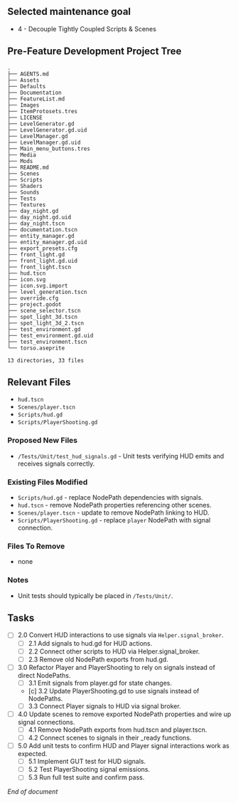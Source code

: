 ## Selected maintenance goal
- 4 - Decouple Tightly Coupled Scripts & Scenes

## Pre-Feature Development Project Tree
```
.
├── AGENTS.md
├── Assets
├── Defaults
├── Documentation
├── FeatureList.md
├── Images
├── ItemProtosets.tres
├── LICENSE
├── LevelGenerator.gd
├── LevelGenerator.gd.uid
├── LevelManager.gd
├── LevelManager.gd.uid
├── Main_menu_buttons.tres
├── Media
├── Mods
├── README.md
├── Scenes
├── Scripts
├── Shaders
├── Sounds
├── Tests
├── Textures
├── day_night.gd
├── day_night.gd.uid
├── day_night.tscn
├── documentation.tscn
├── entity_manager.gd
├── entity_manager.gd.uid
├── export_presets.cfg
├── front_light.gd
├── front_light.gd.uid
├── front_light.tscn
├── hud.tscn
├── icon.svg
├── icon.svg.import
├── level_generation.tscn
├── override.cfg
├── project.godot
├── scene_selector.tscn
├── spot_light_3d.tscn
├── spot_light_3d_2.tscn
├── test_environment.gd
├── test_environment.gd.uid
├── test_environment.tscn
└── torso.aseprite

13 directories, 33 files
```

## Relevant Files
- `hud.tscn`
- `Scenes/player.tscn`
- `Scripts/hud.gd`
- `Scripts/PlayerShooting.gd`

### Proposed New Files
- `/Tests/Unit/test_hud_signals.gd` - Unit tests verifying HUD emits and receives signals correctly.

### Existing Files Modified
- `Scripts/hud.gd` - replace NodePath dependencies with signals.
- `hud.tscn` - remove NodePath properties referencing other scenes.
- `Scenes/player.tscn` - update to remove NodePath linking to HUD.
- `Scripts/PlayerShooting.gd` - replace `player` NodePath with signal connection.

### Files To Remove
- none

### Notes
- Unit tests should typically be placed in `/Tests/Unit/`.

## Tasks
- [ ] 2.0 Convert HUD interactions to use signals via `Helper.signal_broker`.
  - [ ] 2.1 Add signals to hud.gd for HUD actions.
  - [ ] 2.2 Connect other scripts to HUD via Helper.signal_broker.
  - [ ] 2.3 Remove old NodePath exports from hud.gd.
- [ ] 3.0 Refactor Player and PlayerShooting to rely on signals instead of direct NodePaths.
  - [ ] 3.1 Emit signals from player.gd for state changes.
  - [c] 3.2 Update PlayerShooting.gd to use signals instead of NodePaths.
  - [ ] 3.3 Connect Player signals to HUD via signal broker.
- [ ] 4.0 Update scenes to remove exported NodePath properties and wire up signal connections.
  - [ ] 4.1 Remove NodePath exports from hud.tscn and player.tscn.
  - [ ] 4.2 Connect scenes to signals in their _ready functions.
- [ ] 5.0 Add unit tests to confirm HUD and Player signal interactions work as expected.
  - [ ] 5.1 Implement GUT test for HUD signals.
  - [ ] 5.2 Test PlayerShooting signal emissions.
  - [ ] 5.3 Run full test suite and confirm pass.

*End of document*

